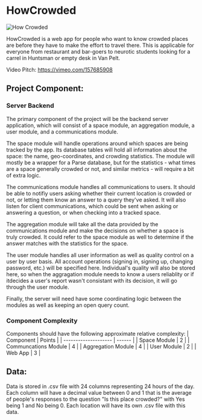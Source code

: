 # HowCrowded

![How Crowded](HowCrowded.png)

HowCrowded is a web app for people who want to know crowded places are before they
have to make the effort to travel there. This is applicable for everyone from 
restaurant and bar-goers to neurotic students looking for a carrel in Huntsman 
or empty desk in Van Pelt.

Video Pitch:	https://vimeo.com/157685908

## Project Component:

### Server Backend

The primary component of the project will be the backend server application,
which will consist of a space module, an aggregation module, a user module, and
a communications module.

The space module will handle operations around which spaces are being tracked
by the app. Its database tables will hold all information about the space: the
name, geo-coordinates, and crowding statistics. The module will mostly be
a wrapper for a Parse database, but for the statistics - what times are a space
generally crowded or not, and similar metrics - will require a bit of extra
logic.

The communications module handles all communications to users. It should be
able to notifiy users asking whether their current location is crowded or not,
or letting them know an answer to a query they've asked. It will also listen
for client communications, which could be sent when asking or answering
a question, or when checking into a tracked space.  

The aggregation module will take all the data provided by the communications
module and make the decisions on whether a space is truly crowded. It could
refer to the space module as well to determine if the answer matches with the
statistics for the space.

The user module handles all user information as well as quality control on
a user by user basis. All account operations (signing in, signing up, changing
password, etc.) will be specified here. Individual's quality will also be
stored here, so when the aggragation module needs to know a users reliablity or
if itdecides a user's report wasn't consistant with its decision, it will go
through the user module.

Finally, the server will need have some coordinating logic between the modules
as well as keeping an open query count. 

### Component Complexity

Components should have the following approximate relative complexity:
| Component            | Points |
| -------------------- | ------ |
| Space Module         | 2      |
| Communcations Module | 4      |
| Aggregation Module   | 4      |
| User Module          | 2      |
| Web App              | 3      |

## Data:
Data is stored in .csv file with 24 columns representing 24 hours of the day. Each column will have a decimal value between 0 and 1 that is the average of people's responses to the question "Is this place crowded?" with Yes being 1 and No being 0. Each location will have its own .csv file with this data.
